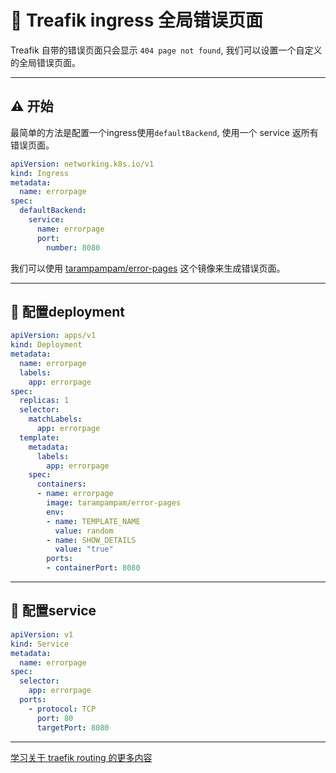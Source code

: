 # 🦦 Treafik ingress 全局错误页面 

Treafik 自带的错误页面只会显示 ```404 page not found```, 我们可以设置一个自定义的全局错误页面。

---

## ⚠️ 开始

最简单的方法是配置一个ingress使用```defaultBackend```, 使用一个 service 返所有错误页面。
``` yaml
apiVersion: networking.k8s.io/v1
kind: Ingress
metadata:
  name: errorpage
spec:
  defaultBackend:
    service:
      name: errorpage
      port:
        number: 8080
```

我们可以使用 [tarampampam/error-pages](https://hub.docker.com/r/tarampampam/error-pages) 这个镜像来生成错误页面。

---

## 📃 配置deployment
``` yaml
apiVersion: apps/v1
kind: Deployment
metadata:
  name: errorpage
  labels:
    app: errorpage
spec:
  replicas: 1
  selector:
    matchLabels:
      app: errorpage
  template:
    metadata:
      labels:
        app: errorpage
    spec:
      containers:
      - name: errorpage
        image: tarampampam/error-pages
        env:
        - name: TEMPLATE_NAME
          value: random
        - name: SHOW_DETAILS
          value: "true"
        ports:
        - containerPort: 8080
```

---

## 📃 配置service
``` yaml
apiVersion: v1
kind: Service
metadata:
  name: errorpage
spec:
  selector:
    app: errorpage
  ports:
    - protocol: TCP
      port: 80
      targetPort: 8080
```

---

[学习关于 traefik routing 的更多内容](https://doc.traefik.io/traefik/routing/providers/kubernetes-ingress/)